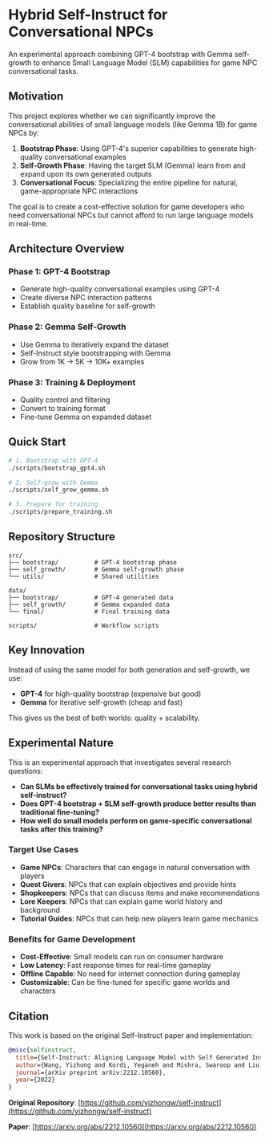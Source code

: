 # Hybrid Self-Instruct for Conversational NPCs

An experimental approach combining GPT-4 bootstrap with Gemma self-growth to enhance Small Language Model (SLM) capabilities for game NPC conversational tasks.

## Motivation

This project explores whether we can significantly improve the conversational abilities of small language models (like Gemma 1B) for game NPCs by:

1. **Bootstrap Phase**: Using GPT-4's superior capabilities to generate high-quality conversational examples
2. **Self-Growth Phase**: Having the target SLM (Gemma) learn from and expand upon its own generated outputs
3. **Conversational Focus**: Specializing the entire pipeline for natural, game-appropriate NPC interactions

The goal is to create a cost-effective solution for game developers who need conversational NPCs but cannot afford to run large language models in real-time.

## Architecture Overview

### Phase 1: GPT-4 Bootstrap
- Generate high-quality conversational examples using GPT-4
- Create diverse NPC interaction patterns
- Establish quality baseline for self-growth

### Phase 2: Gemma Self-Growth 
- Use Gemma to iteratively expand the dataset
- Self-Instruct style bootstrapping with Gemma
- Grow from 1K → 5K → 10K+ examples

### Phase 3: Training & Deployment
- Quality control and filtering
- Convert to training format
- Fine-tune Gemma on expanded dataset

## Quick Start

```bash
# 1. Bootstrap with GPT-4
./scripts/bootstrap_gpt4.sh

# 2. Self-grow with Gemma
./scripts/self_grow_gemma.sh

# 3. Prepare for training
./scripts/prepare_training.sh
```

## Repository Structure

```
src/
├── bootstrap/          # GPT-4 bootstrap phase
├── self_growth/        # Gemma self-growth phase
└── utils/              # Shared utilities

data/
├── bootstrap/          # GPT-4 generated data
├── self_growth/        # Gemma expanded data
└── final/              # Final training data

scripts/                # Workflow scripts
```

## Key Innovation

Instead of using the same model for both generation and self-growth, we use:
- **GPT-4** for high-quality bootstrap (expensive but good)
- **Gemma** for iterative self-growth (cheap and fast)

This gives us the best of both worlds: quality + scalability.

## Experimental Nature

This is an experimental approach that investigates several research questions:

- **Can SLMs be effectively trained for conversational tasks using hybrid self-instruct?**
- **Does GPT-4 bootstrap + SLM self-growth produce better results than traditional fine-tuning?**
- **How well do small models perform on game-specific conversational tasks after this training?**

### Target Use Cases

- **Game NPCs**: Characters that can engage in natural conversation with players
- **Quest Givers**: NPCs that can explain objectives and provide hints
- **Shopkeepers**: NPCs that can discuss items and make recommendations
- **Lore Keepers**: NPCs that can explain game world history and background
- **Tutorial Guides**: NPCs that can help new players learn game mechanics

### Benefits for Game Development

- **Cost-Effective**: Small models can run on consumer hardware
- **Low Latency**: Fast response times for real-time gameplay
- **Offline Capable**: No need for internet connection during gameplay
- **Customizable**: Can be fine-tuned for specific game worlds and characters

## Citation

This work is based on the original Self-Instruct paper and implementation:

```bibtex
@misc{selfinstruct,
  title={Self-Instruct: Aligning Language Model with Self Generated Instructions},
  author={Wang, Yizhong and Kordi, Yeganeh and Mishra, Swaroop and Liu, Alisa and Smith, Noah A. and Khashabi, Daniel and Hajishirzi, Hannaneh},
  journal={arXiv preprint arXiv:2212.10560},
  year={2022}
}
```

**Original Repository**: [https://github.com/yizhongw/self-instruct](https://github.com/yizhongw/self-instruct)

**Paper**: [https://arxiv.org/abs/2212.10560](https://arxiv.org/abs/2212.10560)
